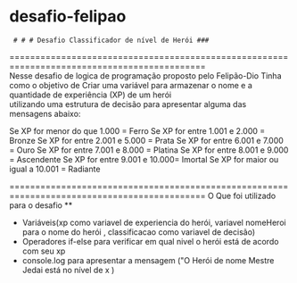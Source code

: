 # desafio-felipao 

     # # # Desafio Classificador de nível de Herói ###
============================================================================================   
Nesse desafio de logica de programação proposto pelo Felipão-Dio 
Tinha como o objetivo de Criar uma variável para armazenar o nome  e a quantidade de experiência (XP) de um herói  
utilizando uma estrutura de decisão para apresentar alguma das mensagens abaixo:

Se XP for menor do que 1.000 = Ferro
Se XP for entre 1.001 e 2.000 = Bronze
Se XP for entre 2.001 e 5.000 = Prata
Se XP for entre 6.001 e 7.000 = Ouro
Se XP for entre 7.001 e 8.000 = Platina
Se XP for entre 8.001 e 9.000 = Ascendente
Se XP for entre 9.001 e 10.000= Imortal
Se XP for maior ou igual a 10.001 = Radiante

============================================================================================
O Que foi utilizado para o desafio **

- Variáveis(xp como variavel de experiencia do herói, variavel nomeHeroi para o nome do herói , classificacao como variavel de decisão)  
- Operadores if-else para verificar em qual nivel o herói está de acordo com seu xp
- console.log para apresentar a mensagem ("O Herói de nome Mestre Jedai está no nível de x )
